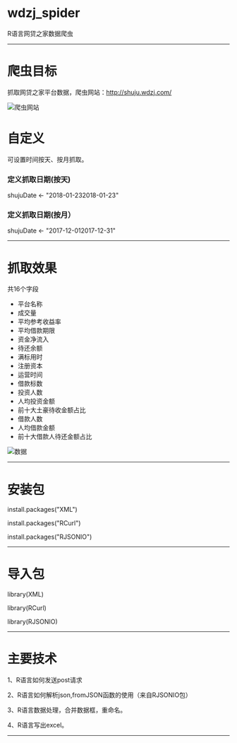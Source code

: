 # wdzj_spider
R语言网贷之家数据爬虫

----------------------------------------------------------------------------------------------------------------------------------------
# 爬虫目标

抓取网贷之家平台数据，爬虫网站：http://shuju.wdzj.com/

![爬虫网站](https://github.com/laidefa/wdzj_spider/raw/master/resource/web.png)



# 自定义

可设置时间按天、按月抓取。

### 定义抓取日期(按天)

shujuDate <- "2018-01-232018-01-23"


### 定义抓取日期(按月）

shujuDate <- "2017-12-012017-12-31"


----------------------------------------------------------------------------------------------------------------------------------------
# 抓取效果
共16个字段

- 平台名称
- 成交量
- 平均参考收益率
- 平均借款期限
- 资金净流入
- 待还余额
- 满标用时
- 注册资本
- 运营时间
- 借款标数
- 投资人数
- 人均投资金额
- 前十大土豪待收金额占比
- 借款人数
- 人均借款金额
- 前十大借款人待还金额占比



![数据](https://github.com/laidefa/wdzj_spider/raw/master/resource/result.png)

----------------------------------------------------------------------------------------------------------------------------------------
# 安装包

install.packages("XML")

install.packages("RCurl")

install.packages("RJSONIO")

----------------------------------------------------------------------------------------------------------------------------------------
# 导入包

library(XML)

library(RCurl)

library(RJSONIO)

----------------------------------------------------------------------------------------------------------------------------------------
# 主要技术
1、R语言如何发送post请求

2、R语言如何解析json,fromJSON函数的使用（来自RJSONIO包）

3、R语言数据处理，合并数据框，重命名。

4、R语言写出excel。

---------------------------------------------------------------------------------------------------------------------------------------



